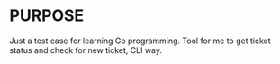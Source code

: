 # PURPOSE

Just a test case for learning Go programming. Tool for me to get ticket status and check for new ticket, CLI way.